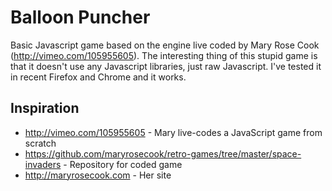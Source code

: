 Balloon Puncher
===============

Basic Javascript game based on the engine live coded by Mary Rose Cook (http://vimeo.com/105955605). The interesting thing of this stupid game is that it doesn't use any Javascript libraries, just raw Javascript. I've tested it in recent Firefox and Chrome and it works. 

Inspiration
-----------

* http://vimeo.com/105955605 - Mary live-codes a JavaScript game from scratch
* https://github.com/maryrosecook/retro-games/tree/master/space-invaders - Repository for coded game
* http://maryrosecook.com - Her site


